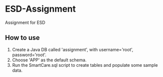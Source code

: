 # ESD-Assignment
Assignment for ESD

## How to use
1. Create a Java DB called 'assignment', with username='root', password='root'.
2. Choose 'APP' as the default schema.
2. Run the SmartCare.sql script to create tables and populate some sample data.
